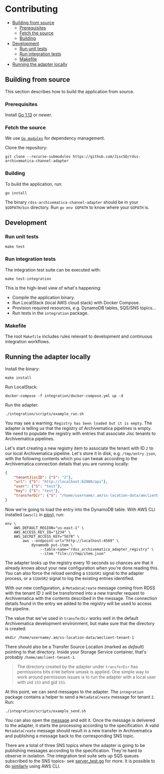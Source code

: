 # Contributing

- [Building from source](#building-from-source)
  - [Prerequisites](#prerequisites)
  - [Fetch the source](#fetch-the-source)
  - [Building](#building)
- [Development](#development)
  - [Run unit tests](#run-unit-tests)
  - [Run integration tests](#run-integration-tests)
  - [Makefile](#makefile)
- [Running the adapter locally](#running-the-adapter-locally)

## Building from source

This section describes how to build the application from source.

### Prerequisites

Install [Go 1.13][1] or newer.

### Fetch the source

We use [`Go modules`][2] for dependency management.

Clone the repository:

    git clone --recurse-submodules https://github.com/JiscSD/rdss-archivematica-channel-adapter

### Building

To build the application, run:

    go install

The binary `rdss-archivematica-channel-adapter` should be in your `$GOPATH/bin`
directory. Run `go env GOPATH` to know where your `GOPATH` is.

## Development

### Run unit tests

    make test

### Run integration tests

The integration test suite can be executed with:

    make test-integration

This is the high-level view of what's happening:

- Compile the application binary.
- Run LocalStack (local AWS cloud stack) with Docker Compose.
- Provision required resources, e.g. DynamoDB tables, SQS/SNS topics...
- Run tests in the `integration` package.

### Makefile

The root `Makefile` includes rules relevant to development and continuous
integration workflows.

## Running the adapter locally

Install the binary:

    make install

Run LocalStack:

    docker-compose -f integration/docker-compose.yml up -d

Run the adapter:

    ./integration/scripts/example_run.sh

You may see a warning: `Registry has been loaded but it is empty`. The adapter
is telling us that the registry of Archivematica pipelines is empty. We need to
populate the registry with entries that associate Jisc tenants to Archivematica
pipelines.

Let's start creating a new registry item to associate the tenant with ID `2` to
our local Archivematica pipeline. Let's store it in disk,
e.g. `/tmp/entry.json`, with the following contents which you can tweak
according to the Archivematica connection details that you are running locally:

```json
{
    "tenantJiscID": {"S": "2"},
    "url": {"S": "http://localhost:62080/api"},
    "user": {"S": "test"},
    "key": {"S": "test"},
    "transferDir": {"S": "/home/username/.am/ss-location-data/amclient-tenant-1"}
}
```

Now we're going to load the entry into the DynamoDB table.  With AWS CLI
installed (`awscli` in [pipy][3]), run:

    env \
        AWS_DEFAULT_REGION="us-east-1" \
        AWS_ACCESS_KEY_ID="1234" \
        AWS_SECRET_ACCESS_KEY="5678" \
            aws --endpoint-url="http://localhost:4569" \
                dynamodb put-item \
                    --table-name="rdss_archivematica_adapter_registry" \
                    --item "file:///tmp/item.json"

The adapter looks up the registry every 10 seconds so chances are that it
already knows about your new configuration when you're done reading this. You
can also force the reload sending a `SIGUSR1` signal to the adapter process, or
a `SIGUSR2` signal to log the existing entries identified.

With our new configuration, a `MetadataCreate` message coming from RDSS with
the tenant ID `2` will be transformed into a new transfer request to
Archivematica with the contents described in the message. The connection details
found in the entry we added to the registry will be used to access the pipeline.

The value that we've used in `transferDir` works well in the default
Archivematica development environment, but make sure that the directory is
created:

    mkdir /home/username/.am/ss-location-data/amclient-tenant-1

There should also be a Transfer Source Location (marked as *default*) pointing
to that directory. Inside your Storage Service container, that's probably
`/home/amclient-tenant-1`.

> The directory created by the adapter under `transferDir` has permissions bits
> `0700` before umask is applied. One simple way to work around permission
> issues is to run the adapter with a local user with uid `333` and gid `333`.

At this point, we can send messages to the adapter. The `integration` package
contains a helper to send a `MetadataCreate` message for tenant `2`. Run:

    ./integration/scripts/example_send.sh

You can also open the [message][4] and edit it. Once the message is delivered
to the adapter, it starts the processing according to the specification. A valid
`MetadataCreate` message should result in a new transfer in Archivematica and
publishing a message back to the corresponding SNS topic.

There are a total of three SNS topics where the adapter is going to be
publishing messages according to the specification. They're hard to observe in
isolation. The integration test suite sets up SQS queues subscribed to the SNS
topics- see [server_test.go](./integration/server_test.go) for more. It is
possible to do [similarly](https://gugsrs.com/localstack-sqs-sns/) using AWS
CLI.

[1]: https://golang.org/doc/install
[2]: https://github.com/golang/go/wiki/Modules
[3]: https://pypi.org/project/awscli/
[4]: ./integration/testdata/message-metadata-create.json
